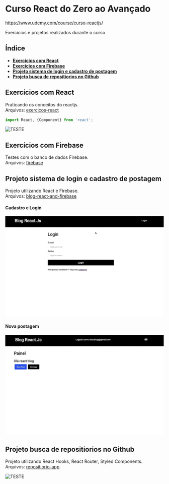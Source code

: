 # Curso React do Zero ao Avançado 
https://www.udemy.com/course/curso-reactjs/ <br />

Exercícios e projetos realizados durante o curso<br/>

## Índice

- **[Exercícios com React](#exerc%C3%ADcios-com-React)**
- **[Exercícios com Firebase](#exerc%C3%ADcios-com-Firebase)**
- **[Projeto sistema de login e cadastro de postagem](#Projeto-sistema-de-login-e-cadastro-de-postagem)**
- **[Projeto busca de repositiorios no Github](#Projeto-busca-de-repositiorios-no-Github)**

## Exercícios com React
Praticando os conceitos do reactjs.<br/>
Arquivos: [exercicos-react](https://github.com/carloswilliamds/curso-react-zero-ao-avancado-udemy/tree/master/exercicos-react)
```javascript
import React, {Component} from 'react';
```
![TESTE](assets-md/exercicios-min.gif)


## Exercícios com Firebase
Testes com o banco de dados Firebase.<br />
Arquivos: [firebase](https://github.com/carloswilliamds/curso-react-zero-ao-avancado-udemy/tree/master/exercicos-react)


## Projeto sistema de login e cadastro de postagem
Projeto utilizando React e Firebase.<br />
Arquivos: [blog-react-and-firebase](https://github.com/carloswilliamds/curso-react-zero-ao-avancado-udemy/tree/master/exercicos-react)

#### Cadastro e Login
![TESTE](assets-md/blog-parte-01.gif)

#### Nova postagem
![TESTE](assets-md/blog-parte-02.gif)


## Projeto busca de repositiorios no Github
Projeto utilizando React Hooks, React Router, Styled Components.<br />
Arquivos: [repositiorio-app](https://github.com/carloswilliamds/curso-react-zero-ao-avancado-udemy/tree/master/exercicos-react)

![TESTE](assets-md/respositorios-gif.gif)
